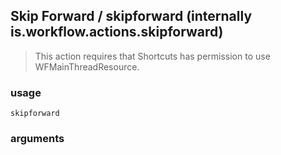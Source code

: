 
## Skip Forward / skipforward (internally is.workflow.actions.skipforward)


> This action requires that Shortcuts has permission to use WFMainThreadResource.

### usage
`skipforward `

### arguments

